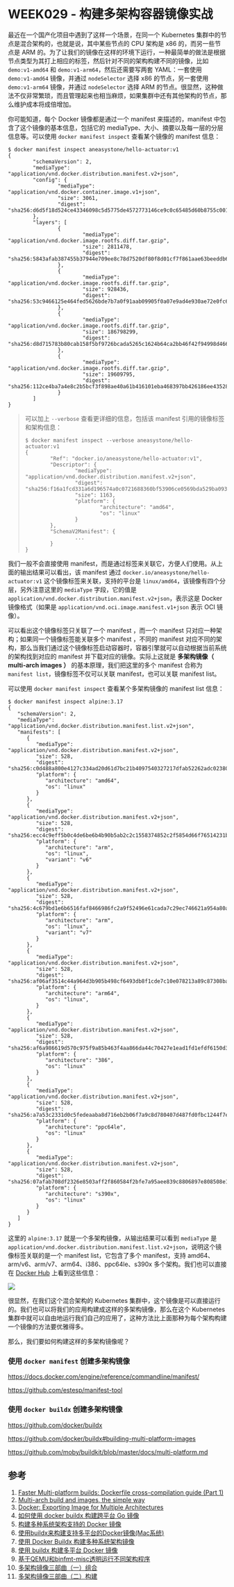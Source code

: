 # WEEK029 - 构建多架构容器镜像实战

最近在一个国产化项目中遇到了这样一个场景，在同一个 Kubernetes 集群中的节点是混合架构的，也就是说，其中某些节点的 CPU 架构是 x86 的，而另一些节点是 ARM 的。为了让我们的镜像在这样的环境下运行，一种最简单的做法是根据节点类型为其打上相应的标签，然后针对不同的架构构建不同的镜像，比如 `demo:v1-amd64` 和 `demo:v1-arm64`，然后还需要写两套 YAML：一套使用 `demo:v1-amd64` 镜像，并通过 `nodeSelector` 选择 x86 的节点，另一套使用 `demo:v1-arm64` 镜像，并通过 `nodeSelector` 选择 ARM 的节点。很显然，这种做法不仅非常繁琐，而且管理起来也相当麻烦，如果集群中还有其他架构的节点，那么维护成本将成倍增加。

你可能知道，每个 Docker 镜像都是通过一个 manifest 来描述的，manifest 中包含了这个镜像的基本信息，包括它的 mediaType、大小、摘要以及每一层的分层信息等。可以使用 `docker manifest inspect` 查看某个镜像的 manifest 信息：

```
$ docker manifest inspect aneasystone/hello-actuator:v1
{
        "schemaVersion": 2,
        "mediaType": "application/vnd.docker.distribution.manifest.v2+json",
        "config": {
                "mediaType": "application/vnd.docker.container.image.v1+json",
                "size": 3061,
                "digest": "sha256:d6d5f18d524ce43346098c5d5775de4572773146ce9c0c65485d60b8755c0014"
        },
        "layers": [
                {
                        "mediaType": "application/vnd.docker.image.rootfs.diff.tar.gzip",
                        "size": 2811478,
                        "digest": "sha256:5843afab387455b37944e709ee8c78d7520df80f8d01cf7f861aae63beeddb6b"
                },
                {
                        "mediaType": "application/vnd.docker.image.rootfs.diff.tar.gzip",
                        "size": 928436,
                        "digest": "sha256:53c9466125e464fed5626bde7b7a0f91aab09905f0a07e9ad4e930ae72e0fc63"
                },
                {
                        "mediaType": "application/vnd.docker.image.rootfs.diff.tar.gzip",
                        "size": 186798299,
                        "digest": "sha256:d8d715783b80cab158f5bf9726bcada5265c1624b64ca2bb46f42f94998d4662"
                },
                {
                        "mediaType": "application/vnd.docker.image.rootfs.diff.tar.gzip",
                        "size": 19609795,
                        "digest": "sha256:112ce4ba7a4e8c2b5bcf3f898ae40a61b416101eba468397bb426186ee435281"
                }
        ]
}
```

> 可以加上 `--verbose` 查看更详细的信息，包括该 manifest 引用的镜像标签和架构信息：
> 
> ```
> $ docker manifest inspect --verbose aneasystone/hello-actuator:v1
> {
>         "Ref": "docker.io/aneasystone/hello-actuator:v1",
>         "Descriptor": {
>                 "mediaType": "application/vnd.docker.distribution.manifest.v2+json",
>                 "digest": "sha256:f16a1fcd331a6d196574a0c0721688360bf53906ce0569bda529ba09335316a2",
>                 "size": 1163,
>                 "platform": {
>                         "architecture": "amd64",
>                         "os": "linux"
>                 }
>         },
>         "SchemaV2Manifest": {
>                 ...
>         }
> }
> ```

我们一般不会直接使用 manifest，而是通过标签来关联它，方便人们使用。从上面的输出结果可以看出，该 manifest 通过 `docker.io/aneasystone/hello-actuator:v1` 这个镜像标签来关联，支持的平台是 `linux/amd64`，该镜像有四个分层，另外注意这里的 `mediaType` 字段，它的值是 `application/vnd.docker.distribution.manifest.v2+json`，表示这是 Docker 镜像格式（如果是 `application/vnd.oci.image.manifest.v1+json` 表示 OCI 镜像）。

可以看出这个镜像标签只关联了一个 manifest ，而一个 manifest 只对应一种架构；如果同一个镜像标签能关联多个 manifest ，不同的 manifest 对应不同的架构，那么当我们通过这个镜像标签启动容器时，容器引擎就可以自动根据当前系统的架构找到对应的 manifest 并下载对应的镜像。实际上这就是 **多架构镜像（ multi-arch images ）** 的基本原理，我们把这里的多个 manifest 合称为 `manifest list`，镜像标签不仅可以关联 manifest，也可以关联 manifest list。

可以使用 `docker manifest inspect` 查看某个多架构镜像的 manifest list 信息：

```
$ docker manifest inspect alpine:3.17
{
   "schemaVersion": 2,
   "mediaType": "application/vnd.docker.distribution.manifest.list.v2+json",
   "manifests": [
      {
         "mediaType": "application/vnd.docker.distribution.manifest.v2+json",
         "size": 528,
         "digest": "sha256:c0d488a800e4127c334ad20d61d7bc21b4097540327217dfab52262adc02380c",
         "platform": {
            "architecture": "amd64",
            "os": "linux"
         }
      },
      {
         "mediaType": "application/vnd.docker.distribution.manifest.v2+json",
         "size": 528,
         "digest": "sha256:ecc4c9eff5b0c4de6be6b4b90b5ab2c2c1558374852c2f5854d66f76514231bf",
         "platform": {
            "architecture": "arm",
            "os": "linux",
            "variant": "v6"
         }
      },
      {
         "mediaType": "application/vnd.docker.distribution.manifest.v2+json",
         "size": 528,
         "digest": "sha256:4c679bd1e6b6516faf8466986fc2a9f52496e61cada7c29ec746621a954a80ac",
         "platform": {
            "architecture": "arm",
            "os": "linux",
            "variant": "v7"
         }
      },
      {
         "mediaType": "application/vnd.docker.distribution.manifest.v2+json",
         "size": 528,
         "digest": "sha256:af06af3514c44a964d3b905b498cf6493db8f1cde7c10e078213a89c87308ba0",
         "platform": {
            "architecture": "arm64", 
            "os": "linux",
         }
      },
      {
         "mediaType": "application/vnd.docker.distribution.manifest.v2+json",
         "size": 528,
         "digest": "sha256:af6a986619d570c975f9a85b463f4aa866da44c70427e1ead1fd1efdf6150d38",
         "platform": {
            "architecture": "386", 
            "os": "linux"
         }
      },
      {
         "mediaType": "application/vnd.docker.distribution.manifest.v2+json",
         "size": 528,
         "digest": "sha256:a7a53c2331d0c5fedeaaba8d716eb2b06f7a9c8d780407d487fd0fbc1244f7e6",
         "platform": {
            "architecture": "ppc64le",
            "os": "linux"
         }
      },
      {
         "mediaType": "application/vnd.docker.distribution.manifest.v2+json",
         "size": 528,
         "digest": "sha256:07afab708df2326e8503aff2f860584f2bfe7a95aee839c8806897e808508e12",
         "platform": {
            "architecture": "s390x",
            "os": "linux"
         }
      }
   ]
}
```

这里的 `alpine:3.17` 就是一个多架构镜像，从输出结果可以看到 `mediaType` 是 `application/vnd.docker.distribution.manifest.list.v2+json`，说明这个镜像标签关联的是一个 manifest list，它包含了多个 manifest，支持 amd64、arm/v6、arm/v7、arm64、i386、ppc64le、s390x 多个架构。我们也可以直接在 [Docker Hub](https://hub.docker.com/_/alpine/tags) 上看到这些信息：

![](./images/alpine-image.png)

很显然，在我们这个混合架构的 Kubernetes 集群中，这个镜像是可以直接运行的。我们也可以将我们的应用构建成这样的多架构镜像，那么在这个 Kubernetes 集群中就可以自由地运行我们自己的应用了，这种方法比上面那种为每个架构构建一个镜像的方法要优雅得多。

那么，我们要如何构建这样的多架构镜像呢？

### 使用 `docker manifest` 创建多架构镜像

https://docs.docker.com/engine/reference/commandline/manifest/

https://github.com/estesp/manifest-tool

### 使用 `docker buildx` 创建多架构镜像

https://github.com/docker/buildx

https://github.com/docker/buildx#building-multi-platform-images

https://github.com/moby/buildkit/blob/master/docs/multi-platform.md

## 参考

1. [Faster Multi-platform builds: Dockerfile cross-compilation guide (Part 1)](https://medium.com/@tonistiigi/faster-multi-platform-builds-dockerfile-cross-compilation-guide-part-1-ec087c719eaf)
1. [Multi-arch build and images, the simple way](https://www.docker.com/blog/multi-arch-build-and-images-the-simple-way/)
1. [Docker: Exporting Image for Multiple Architectures](https://stackoverflow.com/questions/73515781/docker-exporting-image-for-multiple-architectures)
1. [如何使用 docker buildx 构建跨平台 Go 镜像](https://waynerv.com/posts/building-multi-architecture-images-with-docker-buildx/)
1. [构建多种系统架构支持的 Docker 镜像](https://yeasy.gitbook.io/docker_practice/image/manifest)
1. [使用buildx来构建支持多平台的Docker镜像(Mac系统)](https://blog.cnscud.com/docker/2021/11/17/docker-buildx.html)
1. [使用 Docker Buildx 构建多种系统架构镜像](https://www.51cto.com/article/678858.html)
1. [使用 buildx 构建多平台 Docker 镜像](https://icloudnative.io/posts/multiarch-docker-with-buildx/)
1. [基于QEMU和binfmt-misc透明运行不同架构程序](https://blog.lyle.ac.cn/2020/04/14/transparently-running-binaries-from-any-architecture-in-linux-with-qemu-and-binfmt-misc/)
1. [多架构镜像三部曲（一）组合](https://blog.csdn.net/mycosmos/article/details/123587243)
1. [多架构镜像三部曲（二）构建](https://blog.csdn.net/mycosmos/article/details/125020271)
